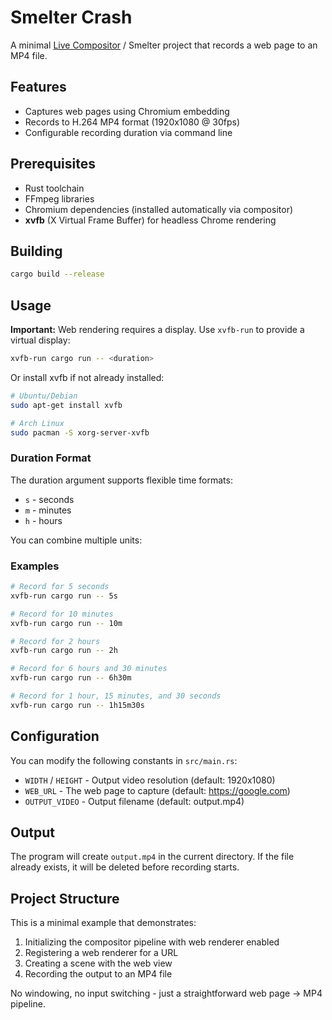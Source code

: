 # Smelter Crash

A minimal [Live Compositor](https://github.com/software-mansion/live-compositor) / Smelter project that records a web page to an MP4 file.

## Features

- Captures web pages using Chromium embedding
- Records to H.264 MP4 format (1920x1080 @ 30fps)
- Configurable recording duration via command line

## Prerequisites

- Rust toolchain
- FFmpeg libraries
- Chromium dependencies (installed automatically via compositor)
- **xvfb** (X Virtual Frame Buffer) for headless Chrome rendering

## Building

```bash
cargo build --release
```

## Usage

**Important:** Web rendering requires a display. Use `xvfb-run` to provide a virtual display:

```bash
xvfb-run cargo run -- <duration>
```

Or install xvfb if not already installed:

```bash
# Ubuntu/Debian
sudo apt-get install xvfb

# Arch Linux
sudo pacman -S xorg-server-xvfb
```

### Duration Format

The duration argument supports flexible time formats:

- `s` - seconds
- `m` - minutes
- `h` - hours

You can combine multiple units:

### Examples

```bash
# Record for 5 seconds
xvfb-run cargo run -- 5s

# Record for 10 minutes
xvfb-run cargo run -- 10m

# Record for 2 hours
xvfb-run cargo run -- 2h

# Record for 6 hours and 30 minutes
xvfb-run cargo run -- 6h30m

# Record for 1 hour, 15 minutes, and 30 seconds
xvfb-run cargo run -- 1h15m30s
```

## Configuration

You can modify the following constants in `src/main.rs`:

- `WIDTH` / `HEIGHT` - Output video resolution (default: 1920x1080)
- `WEB_URL` - The web page to capture (default: https://google.com)
- `OUTPUT_VIDEO` - Output filename (default: output.mp4)

## Output

The program will create `output.mp4` in the current directory. If the file already exists, it will be deleted before recording starts.

## Project Structure

This is a minimal example that demonstrates:

1. Initializing the compositor pipeline with web renderer enabled
2. Registering a web renderer for a URL
3. Creating a scene with the web view
4. Recording the output to an MP4 file

No windowing, no input switching - just a straightforward web page → MP4 pipeline.
